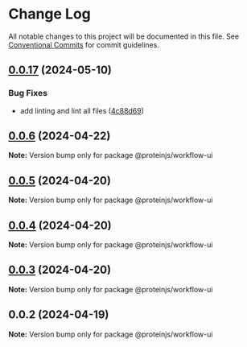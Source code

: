 # Change Log

All notable changes to this project will be documented in this file.
See [Conventional Commits](https://conventionalcommits.org) for commit guidelines.

## [0.0.17](https://github.com/proteinjs/workflow/compare/@proteinjs/workflow-ui@0.0.16...@proteinjs/workflow-ui@0.0.17) (2024-05-10)


### Bug Fixes

* add linting and lint all files ([4c88d69](https://github.com/proteinjs/workflow/commit/4c88d6923c356c70f2c30f7a4145c94c9742569e))





## [0.0.6](https://github.com/proteinjs/workflow/compare/@proteinjs/workflow-ui@0.0.5...@proteinjs/workflow-ui@0.0.6) (2024-04-22)

**Note:** Version bump only for package @proteinjs/workflow-ui

## [0.0.5](https://github.com/proteinjs/workflow/compare/@proteinjs/workflow-ui@0.0.4...@proteinjs/workflow-ui@0.0.5) (2024-04-20)

**Note:** Version bump only for package @proteinjs/workflow-ui

## [0.0.4](https://github.com/proteinjs/workflow/compare/@proteinjs/workflow-ui@0.0.3...@proteinjs/workflow-ui@0.0.4) (2024-04-20)

**Note:** Version bump only for package @proteinjs/workflow-ui

## [0.0.3](https://github.com/proteinjs/workflow/compare/@proteinjs/workflow-ui@0.0.2...@proteinjs/workflow-ui@0.0.3) (2024-04-20)

**Note:** Version bump only for package @proteinjs/workflow-ui

## 0.0.2 (2024-04-19)

**Note:** Version bump only for package @proteinjs/workflow-ui
